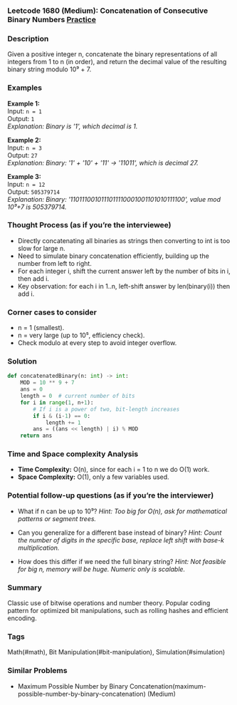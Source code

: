 ### Leetcode 1680 (Medium): Concatenation of Consecutive Binary Numbers [Practice](https://leetcode.com/problems/concatenation-of-consecutive-binary-numbers)

### Description  
Given a positive integer n, concatenate the binary representations of all integers from 1 to n (in order), and return the decimal value of the resulting binary string modulo 10⁹ + 7.

### Examples  

**Example 1:**  
Input: `n = 1`  
Output: `1`  
*Explanation: Binary is '1', which decimal is 1.*

**Example 2:**  
Input: `n = 3`  
Output: `27`  
*Explanation: Binary: '1' + '10' + '11' → '11011', which is decimal 27.*

**Example 3:**  
Input: `n = 12`  
Output: `505379714`  
*Explanation: Binary: '1101110010111011110001001101010111100', value mod 10⁹+7 is 505379714.*


### Thought Process (as if you’re the interviewee)  
- Directly concatenating all binaries as strings then converting to int is too slow for large n.
- Need to simulate binary concatenation efficiently, building up the number from left to right.
- For each integer i, shift the current answer left by the number of bits in i, then add i.
- Key observation: for each i in 1..n, left-shift answer by len(binary(i)) then add i.


### Corner cases to consider  
- n = 1 (smallest).
- n = very large (up to 10⁵, efficiency check).
- Check modulo at every step to avoid integer overflow.


### Solution

```python
def concatenatedBinary(n: int) -> int:
    MOD = 10 ** 9 + 7
    ans = 0
    length = 0  # current number of bits
    for i in range(1, n+1):
        # If i is a power of two, bit-length increases
        if i & (i-1) == 0:
            length += 1
        ans = ((ans << length) | i) % MOD
    return ans
```

### Time and Space complexity Analysis  

- **Time Complexity:** O(n), since for each i = 1 to n we do O(1) work.
- **Space Complexity:** O(1), only a few variables used.


### Potential follow-up questions (as if you’re the interviewer)  

- What if n can be up to 10⁹?
  *Hint: Too big for O(n), ask for mathematical patterns or segment trees.*

- Can you generalize for a different base instead of binary?
  *Hint: Count the number of digits in the specific base, replace left shift with base-k multiplication.*

- How does this differ if we need the full binary string?
  *Hint: Not feasible for big n, memory will be huge. Numeric only is scalable.*

### Summary
Classic use of bitwise operations and number theory. Popular coding pattern for optimized bit manipulations, such as rolling hashes and efficient encoding.

### Tags
Math(#math), Bit Manipulation(#bit-manipulation), Simulation(#simulation)

### Similar Problems
- Maximum Possible Number by Binary Concatenation(maximum-possible-number-by-binary-concatenation) (Medium)